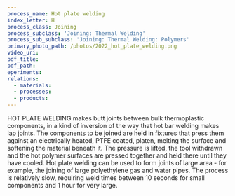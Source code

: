```yaml
---
process_name: Hot plate welding
index_letter: H
process_class: Joining
process_subclass: 'Joining: Thermal Welding'
process_sub_subclass: 'Joining: Thermal Welding: Polymers'
primary_photo_path: /photos/2022_hot_plate_welding.png
video_uri:
pdf_title:
pdf_path:
eperiments:
relations:
  - materials:
  - processes:
  - products:
---
```


HOT PLATE WELDING makes butt joints between bulk thermoplastic components, in a kind of inversion of the way that hot bar welding makes lap joints. The components to be joined are held in fixtures that press them against an electrically heated, PTFE coated, platen, melting the surface and softening the material beneath it. The pressure is lifted, the tool withdrawn and the hot polymer surfaces are pressed together and held there until they have cooled. Hot plate welding can be used to form joints of large area - for example, the joining of large polyethylene gas and water pipes. The process is relatively slow, requiring weld times between 10 seconds for small components and 1 hour for very large.